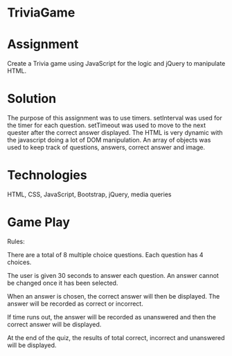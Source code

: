 # TriviaGame

# Assignment
Create a Trivia game using JavaScript for the logic and jQuery to manipulate HTML. 

# Solution
The purpose of this assignment was to use timers. setInterval was used for the timer for each question. setTimeout was used to move to the next quester after the correct answer displayed. The HTML is very dynamic with the javascript doing a lot of DOM manipulation.  An array of objects was used to keep track of questions, answers, correct answer and image.

# Technologies
HTML, CSS, JavaScript, Bootstrap, jQuery, media queries

# Game Play

Rules:

There are a total of 8 multiple choice questions.
Each question has 4 choices.

The user is given 30 seconds to answer each question.
An answer cannot be changed once it has been selected.

When an answer is chosen, the correct answer will then be displayed.  The answer will be recorded as correct or incorrect.

If time runs out, the answer will be recorded as unanswered and then the correct answer will be displayed.

At the end of the quiz, the results of total correct, incorrect and unanswered will be displayed.